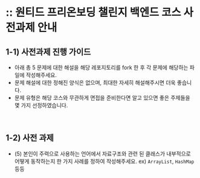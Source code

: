 # :: 원티드 프리온보딩 챌린지 백엔드 코스 사전과제 안내

## 1-1) 사전과제 진행 가이드

- 아래 총 5 문제에 대한 해설을 해당 레포지토리를 fork 한 후 각 문제에 해당하는 파일에 작성해주세요.
- 문제 해설에 대한 정해진 양식은 없으며, 최대한 자세히 해설해주시면 더욱 좋습니다.
- 문제 유형은 해당 코스와 무관하게 면접을 준비한다면 알고 있으면 좋은 주제들을 몇 가지 선정하였습니다.

<br>

## 1-2) 사전 과제

- (5) 본인이 주력으로 사용하는 언어에서 자료구조와 관련 된 클래스가 내부적으로 어떻게 동작하는지 한 가지 사례를 정하여 작성해주세요. ex) `ArrayList`, `HashMap` 등등

<br>
